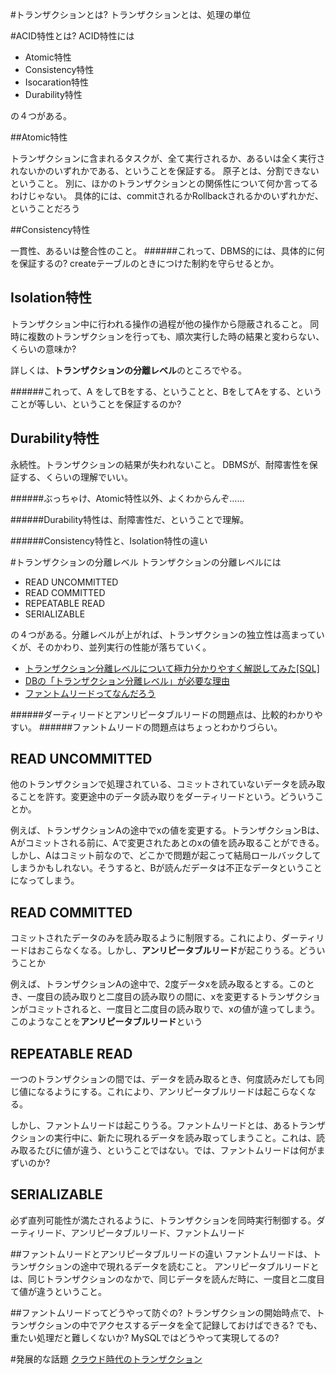 #トランザクションとは?
トランザクションとは、処理の単位

#ACID特性とは?
ACID特性には

- Atomic特性
- Consistency特性
- Isocaration特性
- Durability特性

の４つがある。

##Atomic特性

トランザクションに含まれるタスクが、全て実行されるか、あるいは全く実行されないかのいずれかである、ということを保証する。
原子とは、分割できないということ。
別に、ほかのトランザクションとの関係性について何か言ってるわけじゃない。
具体的には、commitされるかRollbackされるかのいずれかだ、ということだろう

##Consistency特性

一貫性、あるいは整合性のこと。
######これって、DBMS的には、具体的に何を保証するの?
createテーブルのときにつけた制約を守らせるとか。

## Isolation特性

トランザクション中に行われる操作の過程が他の操作から隠蔽されること。
同時に複数のトランザクションを行っても、順次実行した時の結果と変わらない、くらいの意味か?

詳しくは、**トランザクションの分離レベル**のところでやる。

######これって、A をしてBをする、ということと、BをしてAをする、ということが等しい、ということを保証するのか?

## Durability特性

永続性。トランザクションの結果が失われないこと。
DBMSが、耐障害性を保証する、くらいの理解でいい。

######ぶっちゃけ、Atomic特性以外、よくわからんぞ……

######Durability特性は、耐障害性だ、ということで理解。

######Consistency特性と、Isolation特性の違い

#トランザクションの分離レベル
トランザクションの分離レベルには

- READ UNCOMMITTED
- READ COMMITTED
- REPEATABLE READ
- SERIALIZABLE

の４つがある。分離レベルが上がれば、トランザクションの独立性は高まっていくが、そのかわり、並列実行の性能が落ちていく。

- [トランザクション分離レベルについて極力分かりやすく解説してみた[SQL]](http://gyouza-daisuki.hatenablog.com/entry/2013/11/19/150838)
- [DBの「トランザクション分離レベル」が必要な理由](http://d.hatena.ne.jp/language_and_engineering/20110104/p1)
- [ファントムリードってなんだろう](http://okwakatta.net/topic/topic031.html)

######ダーティリードとアンリピータブルリードの問題点は、比較的わかりやすい。
######ファントムリードの問題点はちょっとわかりづらい。

## READ UNCOMMITTED

他のトランザクションで処理されている、コミットされていないデータを読み取ることを許す。変更途中のデータ読み取りをダーティリードという。どういうことか。

例えば、トランザクションAの途中でxの値を変更する。トランザクションBは、Aがコミットされる前に、Aで変更されたあとのxの値を読み取ることができる。しかし、Aはコミット前なので、どこかで問題が起こって結局ロールバックしてしまうかもしれない。そうすると、Bが読んだデータは不正なデータということになってしまう。

## READ COMMITTED

コミットされたデータのみを読み取るように制限する。これにより、ダーティリードはおこらなくなる。しかし、**アンリピータブルリード**が起こりうる。どういうことか

例えば、トランザクションAの途中で、2度データxを読み取るとする。このとき、一度目の読み取りと二度目の読み取りの間に、xを変更するトランザクションがコミットされると、一度目と二度目の読み取りで、xの値が違ってしまう。このようなことを**アンリピータブルリード**という

## REPEATABLE READ

一つのトランザクションの間では、データを読み取るとき、何度読みだしても同じ値になるようにする。これにより、アンリピータブルリードは起こらなくなる。

しかし、ファントムリードは起こりうる。ファントムリードとは、あるトランザクションの実行中に、新たに現れるデータを読み取ってしまうこと。これは、読み取るたびに値が違う、ということではない。では、ファントムリードは何がまずいのか?

## SERIALIZABLE

必ず直列可能性が満たされるように、トランザクションを同時実行制御する。ダーティリード、アンリピータブルリード、ファントムリード

##ファントムリードとアンリピータブルリードの違い
ファントムリードは、トランザクションの途中で現れるデータを読むこと。
アンリピータブルリードとは、同じトランザクションのなかで、同じデータを読んだ時に、一度目と二度目て値が違うということ。

##ファントムリードってどうやって防ぐの?
 トランザクションの開始時点で、トランザクションの中でアクセスするデータを全て記録しておけばできる?
 でも、重たい処理だと難しくないか? MySQLではどうやって実現してるの?

#発展的な話題
[クラウド時代のトランザクション](http://labo.mamezou.com/special/sp_001/sp_001_005.html)

